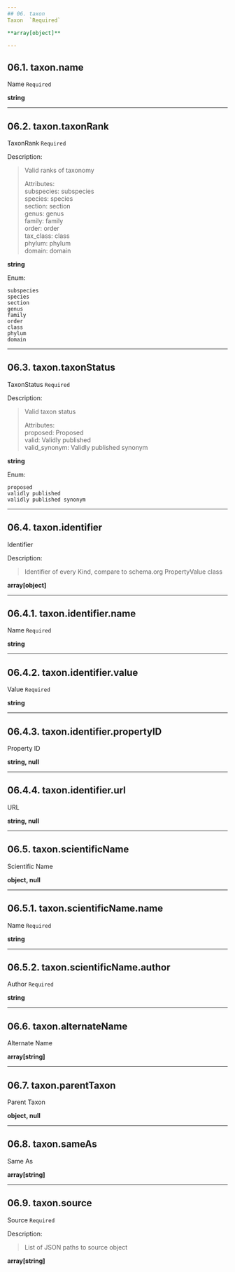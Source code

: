 ```yaml
---
## 06. taxon
Taxon  `Required`

**array[object]**

---
```

## 06.1. taxon.name
Name  `Required`

**string**

---
## 06.2. taxon.taxonRank
TaxonRank  `Required`

Description:
> Valid ranks of taxonomy  
>
> Attributes:  
>     subspecies: subspecies  
>     species: species  
>     section: section  
>     genus: genus  
>     family: family  
>     order: order  
>     tax_class: class  
>     phylum: phylum  
>     domain: domain  

**string**

Enum:

	subspecies
	species
	section
	genus
	family
	order
	class
	phylum
	domain

---
## 06.3. taxon.taxonStatus
TaxonStatus  `Required`

Description:
> Valid taxon status  
>
> Attributes:  
>     proposed: Proposed  
>     valid: Validly published  
>     valid_synonym: Validly published synonym  

**string**

Enum:

	proposed
	validly published
	validly published synonym

---
## 06.4. taxon.identifier
Identifier  

Description:
> Identifier of every Kind, compare to schema.org PropertyValue class  

**array[object]**

---
## 06.4.1. taxon.identifier.name
Name  `Required`

**string**

---
## 06.4.2. taxon.identifier.value
Value  `Required`

**string**

---
## 06.4.3. taxon.identifier.propertyID
Property ID  

**string, null**

---
## 06.4.4. taxon.identifier.url
URL  

**string, null**

---
## 06.5. taxon.scientificName
Scientific Name  

**object, null**

---
## 06.5.1. taxon.scientificName.name
Name  `Required`

**string**

---
## 06.5.2. taxon.scientificName.author
Author  `Required`

**string**

---
## 06.6. taxon.alternateName
Alternate Name  

**array[string]**

---
## 06.7. taxon.parentTaxon
Parent Taxon  

**object, null**

---
## 06.8. taxon.sameAs
Same As  

**array[string]**

---
## 06.9. taxon.source
Source  `Required`

Description:
> List of JSON paths to source object  

**array[string]**
